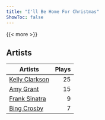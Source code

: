```yaml
---
title: "I'll Be Home For Christmas"
ShowToc: false
---
```


{{< more >}}

## Artists
Artists | Plays 
----- | -----: 
[Kelly Clarkson](/artists/kelly-clarkson-34788) | 25
[Amy Grant](/artists/amy-grant-3053) | 15
[Frank Sinatra](/artists/frank-sinatra-739) | 9
[Bing Crosby](/artists/bing-crosby-1864) | 7

